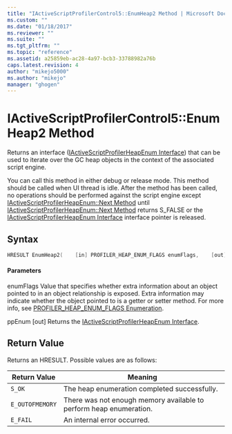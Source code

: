 ```yaml
---
title: "IActiveScriptProfilerControl5::EnumHeap2 Method | Microsoft Docs"
ms.custom: ""
ms.date: "01/18/2017"
ms.reviewer: ""
ms.suite: ""
ms.tgt_pltfrm: ""
ms.topic: "reference"
ms.assetid: a25859eb-ac28-4a97-bcb3-33788982a76b
caps.latest.revision: 4
author: "mikejo5000"
ms.author: "mikejo"
manager: "ghogen"
---
```

# IActiveScriptProfilerControl5::EnumHeap2 Method
Returns an interface ([IActiveScriptProfilerHeapEnum Interface](../../winscript/reference/iactivescriptprofilerheapenum-interface.md)) that can be used to iterate over the GC heap objects in the context of the associated script engine.

 You can call this method in either debug or release mode. This method should be called when UI thread is idle. After the method has been called, no operations should be performed against the script engine except [IActiveScriptProfilerHeapEnum::Next Method](../../winscript/reference/iactivescriptprofilerheapenum-next-method.md) until [IActiveScriptProfilerHeapEnum::Next Method](../../winscript/reference/iactivescriptprofilerheapenum-next-method.md) returns S_FALSE or the [IActiveScriptProfilerHeapEnum Interface](../../winscript/reference/iactivescriptprofilerheapenum-interface.md) interface pointer is released.

## Syntax

```cpp
HRESULT EnumHeap2(    [in] PROFILER_HEAP_ENUM_FLAGS enumFlags,    [out] IActiveScriptProfilerHeapEnum** ppEnum);
```

#### Parameters
 enumFlags
 Value that specifies whether extra information about an object pointed to in an object relationship is exposed. Extra information may indicate whether the object pointed to is a getter or setter method. For more info, see [PROFILER_HEAP_ENUM_FLAGS Enumeration](../../winscript/reference/profiler-heap-enum-flags-enumeration.md).

 ppEnum
 [out] Returns the [IActiveScriptProfilerHeapEnum Interface](../../winscript/reference/iactivescriptprofilerheapenum-interface.md).

## Return Value
 Returns an HRESULT. Possible values are as follows:

|Return Value|Meaning|
|------------------|-------------|
|`S_OK`|The heap enumeration completed successfully.|
|`E_OUTOFMEMORY`|There was not enough memory available to perform heap enumeration.|
|`E_FAIL`|An internal error occurred.|